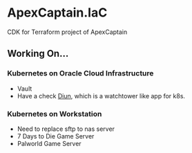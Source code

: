 # ApexCaptain.IaC

CDK for Terraform project of ApexCaptain

## Working On...

### Kubernetes on Oracle Cloud Infrastructure

- Vault
- Have a check [Diun](https://crazymax.dev/diun/providers/kubernetes/), which is a watchtower like app for k8s.

### Kubernetes on Workstation

- Need to replace sftp to nas server
- 7 Days to Die Game Server
- Palworld Game Server
